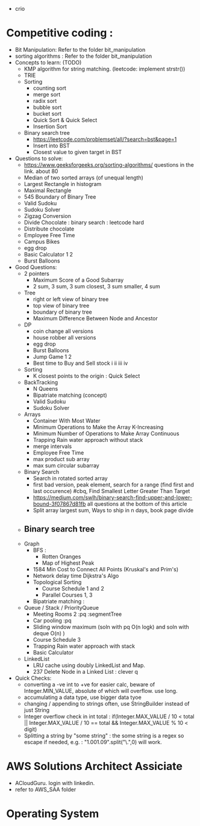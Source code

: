 
- crio
# Competitive coding :
  - Bit Manipulation: Refer to the folder bit_manipulation
  - sorting algorithms : Refer to the folder bit_manipulation
  - Concepts to learn: (TODO)
    - KMP algorithm for string matching. (leetcode: implement strstr())
    - TRIE
    - Sorting
      - counting sort
      - merge sort
      - radix sort
      - bubble sort
      - bucket sort
      - Quick Sort & Quick Select
      - Insertion Sort
    - Binary search tree
      - https://leetcode.com/problemset/all/?search=bst&page=1
      - Insert into BST
      - Closest value to given target in BST
  - Questions to solve: 
    - https://www.geeksforgeeks.org/sorting-algorithms/ questions in the link. about 80
    - Median of two sorted arrays (of unequal length)
    - Largest Rectangle in histogram
    - Maximal Rectangle
    - 545 Boundary of Binary Tree
    - Valid Sudoku
    - Sudoku Solver
    - Zigzag Conversion
    - Divide Chocolate : binary search : leetcode hard
    - Distribute chocolate
    - Employee Free Time
    - Campus Bikes
    - egg drop
    - Basic Calculator 1 2
    - Burst Balloons
  - Good Questions:
    - 2 pointers
      - Maximum Score of a Good Subarray
      - 2 sum, 3 sum, 3 sum closest, 3 sum smaller, 4 sum
    - Tree
      - right or left view of binary tree
      - top view of binary tree
      - boundary of binary tree
      - Maximum Difference Between Node and Ancestor
    - DP
      - coin change all versions
      - house robber all versions
      - egg drop
      - Burst Balloons
      - Jump Game 1 2
      - Best time to Buy and Sell stock i ii iii iv
    - Sorting
      - K closest points to the origin : Quick Select
    - BackTracking
      - N Queens
      - Bipatriate matching (concept)
      - Valid Sudoku
      - Sudoku Solver
    - Arrays
      - Container With Most Water
      - Minimum Operations to Make the Array K-Increasing
      - Minimum Number of Operations to Make Array Continuous
      - Trapping Rain water approach without stack
      - merge intervals
      - Employee Free Time
      - max product sub array
      - max sum circular subarray
    - Binary Search
      - Search in rotated sorted array
      - first bad version, peak element, search for a range (find first and last occurence) #cbq, Find Smallest Letter Greater Than Target
      - https://medium.com/swlh/binary-search-find-upper-and-lower-bound-3f07867d81fb all questions at the bottom of this article
      - Split array largest sum, Ways to ship in n days, book page divide
    - Binary search tree
      - 
    - Graph
      - BFS :
        - Rotten Oranges
        - Map of Highest Peak
      - 1584 Min Cost to Connect All Points (Kruskal's and Prim's)
      - Network delay time Dijkstra's Algo
      - Topological Sorting
        - Course Schedule 1 and 2
        - Parallel Courses 1, 3
      - Bipatriate matching : 
    - Queue / Stack / PriorityQueue
      - Meeting Rooms 2 :pq :segmentTree
      - Car pooling :pq
      - Sliding window maximum (soln with pq O(n logk) and soln with deque O(n) )
      - Course Schedule 3
      - Trapping Rain water approach with stack
      - Basic Calculator
    - LinkedList
      - LRU cache using doubly LinkedList and Map.
      - 237 Delete Node in a Linked List : clever q
  - Quick Checks:
    - converting a -ve int to +ve for easier calc, beware of Integer.MIN_VALUE, absolute of which will overflow. use long.
    - accumulating a data type, use bigger data tyoe
    - changing / appending to strings often, use StringBuilder instead of just String
    - Integer overflow check in int total :
            if(Integer.MAX_VALUE / 10 < total || Integer.MAX_VALUE / 10 == total && Integer.MAX_VALUE % 10 < digit)
    - Splitting a string by "some string" : the some string is a regex so escape if needed, e.g. : "1.001.09".split("\\.",0) will work.
# AWS Solutions Architect Assiciate
  - ACloudGuru. login with linkedin.
  - refer to AWS_SAA folder



# Operating System